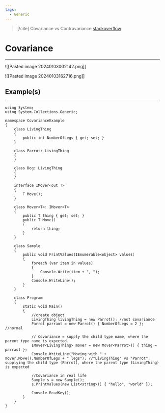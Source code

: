 ```yaml
---
tags:
  - Generic
---
```


> [!cite] Covariance vs Contravariance
> [stackoverflow](https://stackoverflow.com/questions/2662369/covariance-and-contravariance-real-world-example) 

# Covariance
---

![[Pasted image 20240103002142.png]]

![[Pasted image 20240103162716.png]]

## Example(s)
---

```CSharp
using System;
using System.Collections.Generic;

namespace CovarianceExample
{
    class LivingThing
    {
        public int NumberOfLegs { get; set; }
    }
    
    class Parrot: LivingThing
    {
    }

    class Dog: LivingThing
    {
    }

    interface IMover<out T>
    {
        T Move();
    }

    class Mover<T>: IMover<T>
    {
        public T thing { get; set; }
        public T Move()
        {
            return thing;
        }
    }

    class Sample
    {
        public void PrintValues(IEnumerable<object> values)
        {
            foreach (var item in values)
            {
                Console.Write(item + ", ");
            }
            Console.WriteLine();
        }
    }

    class Program
    {
        static void Main()
        {
            //create object
            LivingThing livingThing = new Parrot(); //not covariance
            Parrot parraot = new Parrot() { NumberOfLegs = 2 }; //normal

            // Covariance = supply the child type name, where the parent type name is expected.
            IMover<LivingThing> mover = new Mover<Parrot>() { thing = parraot };  
            Console.WriteLine("Moving with " + mover.Move().NumberOfLegs + " legs"); //"LivingThing" vs "Parrot"; supplying the child type (Parrot), where the parent type (LivingThing) is expected

            //Covariance in real life
            Sample s = new Sample();
            s.PrintValues(new List<string>() { "hello", "world" });

            Console.ReadKey();
        }
    }
}
```
























































